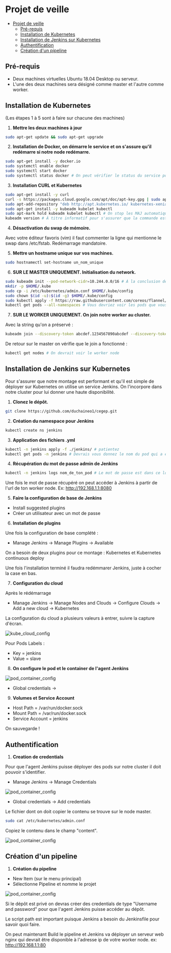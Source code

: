 # Projet de veille 
- [Projet de veille](#projet-de-veille)
  * [Pré-requis](#pré-requis)
  * [Installation de Kubernetes](#installation-de-kubernetes)
  * [Installation de Jenkins sur Kubernetes](#installation-de-jenkins-sur-kubernetes)
  * [Authentification](#authentification)
  * [Création d'un pipeline](#pipeline)
## Pré-requis

- Deux machines virtuelles Ubuntu 18.04 Desktop ou serveur. 
- L'une des deux machines sera désigné comme master et l'autre comme worker. 

## Installation de Kubernetes
(Les étapes 1 à 5 sont à faire sur chacune des machines)
1. **Mettre les deux machines à jour**

```bash
sudo apt-get update && sudo apt-get upgrade
```

2. **Installation de Docker, on démarre le service et on s'assure qu'il redémarre si notre node redémarre.**

```bash
sudo apt-get install -y docker.io
sudo systemctl enable docker
sudo systemctl start docker
sudo systemctl status docker # On peut vérifier le status du service pour être certain
```
3. **Installation CURL et Kubernetes**

```bash
sudo apt-get install -y curl
curl -s https://packages.cloud.google.com/apt/doc/apt-key.gpg | sudo apt-key add
sudo apt-add-repository "deb http://apt.kubernetes.io/ kubernetes-xenial main"
sudo apt-get install -y kubeadm kubelet kubectl
sudo apt-mark hold kubeadm kubelet kubectl # On stop les MAJ automatique de ces services 
kubeadm version # À titre informatif pour s'assurer que la commande est fonctionnelle. 
```

4. **Désactivation du swap de mémoire.**

Avec votre éditeur favoris (vim) il faut commenter la ligne qui mentionne le swap dans /etc/fstab. 
Redémarrage mandatoire. 

5. **Mettre un hostname unique sur vos machines.**

```bash
sudo hostnamectl set-hostname un_nom_unique
```

6. **SUR LE MASTER UNIQUEMENT. Initialisation du network.**

```bash
sudo kubeadm init --pod-network-cidr=10.244.0.0/16 # À la conclusion de la commande une string nous est fournis, à garder. 
mkdir -p $HOME/.kube
sudo cp -i /etc/kubernetes/admin.conf $HOME/.kube/config
sudo chown $(id -u):$(id -g) $HOME/.kube/config
sudo kubectl apply -f https://raw.githubusercontent.com/coreos/flannel/master/Documentation/kube-flannel.yml # Ces pods vont s'occuper du networking entre nos nodes/pods
kubectl get pods --all-namespaces # Vous devriez voir les pods que vous venez de créer en création
```
7. **SUR LE WORKER UNIQUEMENT. On join notre worker au cluster.**

Avec la string qu'on a préservé : 

```bash
kubeadm join --discovery-token abcdef.1234567890abcdef --discovery-token-ca-cert-hash sha256:1234..cdef 1.2.3.4:6443
```

De retour sur le master on vérifie que le join a fonctionné :

```bash
kubectl get nodes # On devrait voir le worker node 
```

## Installation de Jenkins sur Kubernetes

Pour s'assurer que notre montage est performant et qu'il est simple de déployer sur Kubernetes on utilise un service Jenkins. On l'incorpore dans notre cluster pour lui donner une haute disponibilité. 

1. **Clonez le dépôt.**

```bash
git clone https://github.com/duchaineo1/cegep.git
```

2. **Création du namespace pour Jenkins**

```bash
kubectl create ns jenkins 
```

3. **Application des fichiers .yml**

```bash
kubectl -n jenkins apply -f ./jenkins/ # patientez 
kubectl get pods -n jenkins # Devrais vous donnez le nom du pod qui a été produit 
```

4. **Récupération du mot de passe admin de Jenkins**

```bash
kubectl -n jenkins logs nom_de_ton_pod # Le mot de passe est dans ce log 
```

Une fois le mot de passe récupéré on peut accéder à Jenkins à partir de l'url de ton worker node. 
Ex: http://192.168.1.1:8080

5. **Faire la configuration de base de Jenkins**

- Install suggested plugins 
- Créer un utilisateur avec un mot de passe 

6. **Installation de plugins**

Une fois la configuration de base complété : 

- Manage Jenkins -> Manage Plugins -> Available

On a besoin de deux plugins pour ce montage : Kubernetes et Kubernetes continuous deploy 

Une fois l'installation terminé il faudra redémmarer Jenkins, juste à cocher la case en bas. 

7. **Configuration du cloud**

Après le rédémarrage 

- Manage Jenkins -> Manage Nodes and Clouds -> Configure Clouds -> Add a new cloud -> Kubernetes 

La configuration du cloud a plusieurs valeurs à entrer, suivre la capture d'écran. 

![kube_cloud_config](https://github.com/duchaineo1/cegep/blob/master/image/Kube_cloud.png?raw=true)

Pour Pods Labels : 

- Key = jenkins 
- Value = slave 

8. **On configure le pod et le container de l'agent Jenkins**

![pod_container_config](https://github.com/duchaineo1/cegep/blob/master/image/pod_container.png?raw=true)

 - Global credentials -> 

9. **Volumes et Service Account**

- Host Path = /var/run/docker.sock
- Mount Path = /var/run/docker.sock
- Service Account = jenkins

On sauvegarde ! 

## Authentification 

1. **Creation de credentials**

Pour que l'agent Jenkins puisse déployer des pods sur notre cluster il doit pouvoir s'identifier. 

- Manage Jenkins -> Manage Credentials 

![pod_container_config](https://github.com/duchaineo1/cegep/blob/master/image/credentials_config1.png?raw=true)

 - Global credentials -> Add credentials 
 
 Le fichier dont on doit copier le contenu se trouve sur le node master.
 
 ```bash
 sudo cat /etc/kubernetes/admin.conf
 ```
 Copiez le contenu dans le champ "content".

![pod_container_config](https://github.com/duchaineo1/cegep/blob/master/image/kubeconfig.png?raw=true)


## Création d'un pipeline <a name="pipeline"></a>

1. **Création du pipeline**

- New Item (sur le menu principal)
- Sélectionne Pipeline et nomme le projet 

![pod_container_config](https://github.com/duchaineo1/cegep/blob/master/image/pipeline_config.png?raw=true)

Si le dépôt est privé on devras créer des credentials de type "Username and password" pour que l'agent Jenkins puisse accéder au dépôt. 

Le script path est important puisque Jenkins a besoin du Jenkinsfile pour savoir quoi faire. 

On peut maintenant Build le pipeline et Jenkins va déployer un serveur web nginx qui devrait être disponible à l'adresse ip de votre worker node. ex: http://192.168.1.1:80 



